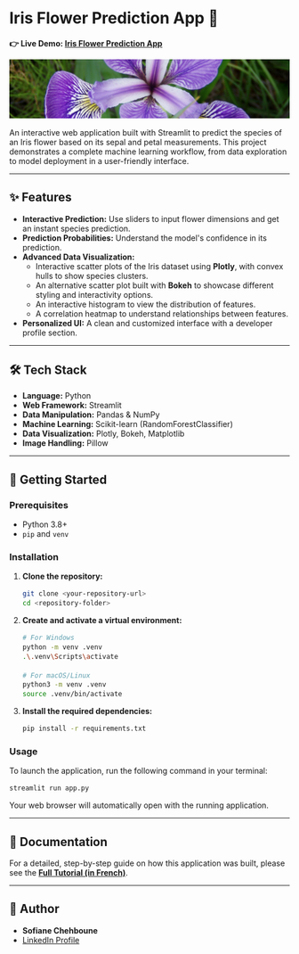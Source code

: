 # Iris Flower Prediction App 🌺

**👉 Live Demo: [Iris Flower Prediction App](https://iris-flower-prediction-app-jbheuyketpszewtwnoed4o.streamlit.app/)**

![Dataset Cover](dataset-cover.jpg)

An interactive web application built with Streamlit to predict the species of an Iris flower based on its sepal and petal measurements. This project demonstrates a complete machine learning workflow, from data exploration to model deployment in a user-friendly interface.

---

## ✨ Features

-   **Interactive Prediction:** Use sliders to input flower dimensions and get an instant species prediction.
-   **Prediction Probabilities:** Understand the model's confidence in its prediction.
-   **Advanced Data Visualization:**
    -   Interactive scatter plots of the Iris dataset using **Plotly**, with convex hulls to show species clusters.
    -   An alternative scatter plot built with **Bokeh** to showcase different styling and interactivity options.
    -   An interactive histogram to view the distribution of features.
    -   A correlation heatmap to understand relationships between features.
-   **Personalized UI:** A clean and customized interface with a developer profile section.

---

## 🛠️ Tech Stack

-   **Language:** Python
-   **Web Framework:** Streamlit
-   **Data Manipulation:** Pandas & NumPy
-   **Machine Learning:** Scikit-learn (RandomForestClassifier)
-   **Data Visualization:** Plotly, Bokeh, Matplotlib
-   **Image Handling:** Pillow

---

## 🚀 Getting Started

### Prerequisites

-   Python 3.8+
-   `pip` and `venv`

### Installation

1.  **Clone the repository:**
    ```bash
    git clone <your-repository-url>
    cd <repository-folder>
    ```

2.  **Create and activate a virtual environment:**
    ```bash
    # For Windows
    python -m venv .venv
    .\.venv\Scripts\activate

    # For macOS/Linux
    python3 -m venv .venv
    source .venv/bin/activate
    ```

3.  **Install the required dependencies:**
    ```bash
    pip install -r requirements.txt
    ```

### Usage

To launch the application, run the following command in your terminal:

```bash
streamlit run app.py
```

Your web browser will automatically open with the running application.

---

## 📖 Documentation

For a detailed, step-by-step guide on how this application was built, please see the [**Full Tutorial (in French)**](./Tutoriel-Iris-App.md).

---

## 👤 Author

-   **Sofiane Chehboune**
-   [LinkedIn Profile](https://www.linkedin.com/in/sofiane-chehboune-5b243766/)
